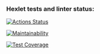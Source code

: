 ### Hexlet tests and linter status:
[![Actions Status](https://github.com/kasigor555/php-project-45/workflows/hexlet-check/badge.svg)](https://github.com/kasigor555/php-project-45/actions)

[![Maintainability](https://api.codeclimate.com/v1/badges/a99a88d28ad37a79dbf6/maintainability)](https://codeclimate.com/github/codeclimate/codeclimate/maintainability)

[![Test Coverage](https://api.codeclimate.com/v1/badges/a99a88d28ad37a79dbf6/test_coverage)](https://codeclimate.com/github/codeclimate/codeclimate/test_coverage)

